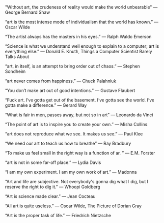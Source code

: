 "Without art, the crudeness of reality would make the world unbearable" ― George Bernard Shaw 

“art is the most intense mode of individualism that the world has known.”
― Oscar Wilde

“The artist always has the masters in his eyes.”
― Ralph Waldo Emerson 

“Science is what we understand well enough to explain to a computer; art is everything else.”
― Donald E. Knuth, Things a Computer Scientist Rarely Talks About 

“art, in itself, is an attempt to bring order out of chaos.”
― Stephen Sondheim 

“art never comes from happiness.”
― Chuck Palahniuk

“You don’t make art out of good intentions.”
― Gustave Flaubert 

“Fuck art. I’ve gotta get out of the basement. I’ve gotta see the world. I’ve gotta make a difference.”
― Gerard Way 

“What is fair in men, passes away, but not so in art”
― Leonardo da Vinci 

“The point of art is to inspire you to create your own.”
― Misha Collins

“art does not reproduce what we see. It makes us see.”
― Paul Klee

“We need our art to teach us how to breathe”
― Ray Bradbury

“To make us feel small in the right way is a function of ar. ”
― E.M. Forster 

“art is not in some far-off place.”
― Lydia Davis

“I am my own experiment. I am my own work of art.”
― Madonna

“Art and life are subjective. Not everybody's gonna dig what I dig, but I reserve the right to dig it.”
― Whoopi Goldberg 

“Art is science made clear.”
― Jean Cocteau 

“All art is quite useless.”
― Oscar Wilde, The Picture of Dorian Gray

“Art is the proper task of life.”
― Friedrich Nietzsche 